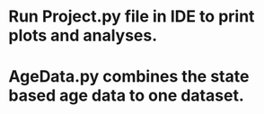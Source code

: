 # Run Project.py file in IDE to print plots and analyses.

# AgeData.py combines the state based age data to one dataset.
